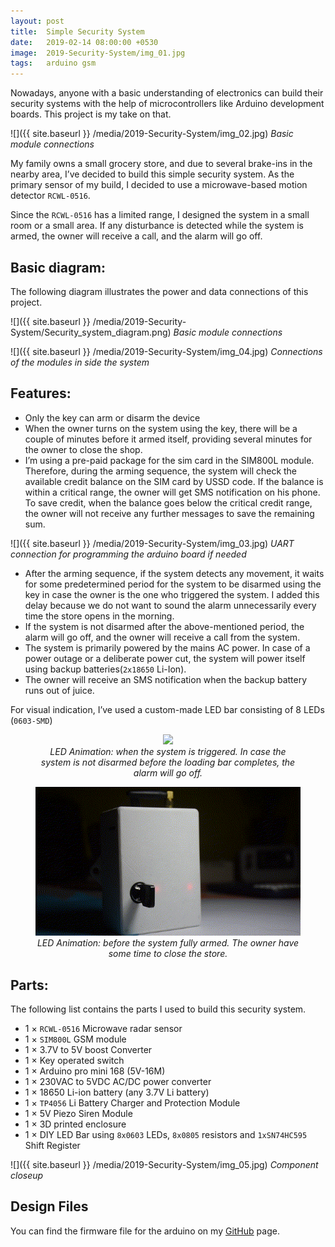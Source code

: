 ```yaml
---
layout: post
title:  Simple Security System
date:   2019-02-14 08:00:00 +0530
image:  2019-Security-System/img_01.jpg
tags:   arduino gsm
---
```

Nowadays, anyone with a basic understanding of electronics can build their security systems with the help of microcontrollers like Arduino development boards. This project is my take on that. 

![]({{ site.baseurl }} /media/2019-Security-System/img_02.jpg)
*Basic module connections*

My family owns a small grocery store, and due to several brake-ins in the nearby area, I’ve decided to build this simple security system. As the primary sensor of my build, I decided to use a microwave-based motion detector `RCWL-0516`.

Since the `RCWL-0516` has a limited range, I designed the system in a small room or a small area. If any disturbance is detected while the system is armed, the owner will receive a call, and the alarm will go off. 

## Basic diagram:
 
The following diagram illustrates the power and data connections of this project.

![]({{ site.baseurl }} /media/2019-Security-System/Security_system_diagram.png)
*Basic module connections*

![]({{ site.baseurl }} /media/2019-Security-System/img_04.jpg)
*Connections of the modules in side the system*

## Features:

- Only the key can arm or disarm the device
- When the owner turns on the system using the key, there will be a couple of minutes before it armed itself, providing several minutes for the owner to close the shop.
- I’m using a pre-paid package for the sim card in the SIM800L module. Therefore, during the arming sequence, the system will check the available credit balance on the SIM card by USSD code. If the balance is within a critical range, the owner will get SMS notification on his phone. To save credit, when the balance goes below the critical credit range, the owner will not receive any further messages to save the remaining sum.

![]({{ site.baseurl }} /media/2019-Security-System/img_03.jpg)
*UART connection for programming the arduino board if needed*

- After the arming sequence, if the system detects any movement, it waits for some predetermined period for the system to be disarmed using the key in case the owner is the one who triggered the system. I added this delay because we do not want to sound the alarm unnecessarily every time the store opens in the morning.
- If the system is not disarmed after the above-mentioned period, the alarm will go off, and the owner will receive a call from the system.
- The system is primarily powered by the mains AC power. In case of a power outage or a deliberate power cut, the system will power itself using backup batteries(`2x18650` Li-Ion).
- The owner will receive an SMS notification when the backup battery runs out of juice.


For visual indication, I’ve used a custom-made LED bar consisting of 8 LEDs (`0603-SMD`)

<figure>
<center><img src="/media/2019-Security-System/trig.gif">
<figcaption><i>LED Animation: when the system is triggered. In case the system is not disarmed before the loading bar completes, the alarm will go off.</i></figcaption>
</center>
</figure>

<figure>
<center><img src="/media/2019-Security-System/waiting.gif">
<figcaption><i>LED Animation: before the system fully armed. The owner have some time to close the store.</i></figcaption>
</center>
</figure>

## Parts:

The following list contains the parts I used to build this security system. 
- 1 × `RCWL-0516` Microwave radar sensor
- 1 × `SIM800L` GSM module
- 1 × 3.7V to 5V boost Converter
- 1 × Key operated switch
- 1 × Arduino pro mini 168 (5V-16M)
- 1 × 230VAC to 5VDC AC/DC power converter
- 1 × 18650 Li-ion battery (any 3.7V Li battery)
- 1 × `TP4056` Li Battery Charger and Protection Module
- 1 × 5V Piezo Siren Module
- 1 × 3D printed enclosure
- 1 × DIY LED Bar using `8x0603` LEDs, `8x0805` resistors and `1xSN74HC595` Shift Register 

![]({{ site.baseurl }} /media/2019-Security-System/img_05.jpg)
*Component closeup*

## Design Files

You can find the firmware file for the arduino on my [GitHub](https://github.com/LKbrilliant/Simple-Security-System) page.